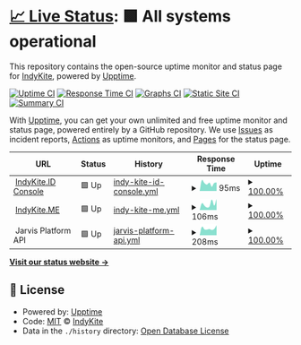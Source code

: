 # [📈 Live Status](https://indykite.github.io/uptime-status): <!--live status--> **🟩 All systems operational**

This repository contains the open-source uptime monitor and status page for [IndyKite](https://indykite.com), powered by [Upptime](https://github.com/upptime/upptime).

[![Uptime CI](https://github.com/indykite/uptime-status/workflows/Uptime%20CI/badge.svg)](https://github.com/indykite/uptime-status/actions?query=workflow%3A%22Uptime+CI%22)
[![Response Time CI](https://github.com/indykite/uptime-status/workflows/Response%20Time%20CI/badge.svg)](https://github.com/indykite/uptime-status/actions?query=workflow%3A%22Response+Time+CI%22)
[![Graphs CI](https://github.com/indykite/uptime-status/workflows/Graphs%20CI/badge.svg)](https://github.com/indykite/uptime-status/actions?query=workflow%3A%22Graphs+CI%22)
[![Static Site CI](https://github.com/indykite/uptime-status/workflows/Static%20Site%20CI/badge.svg)](https://github.com/indykite/uptime-status/actions?query=workflow%3A%22Static+Site+CI%22)
[![Summary CI](https://github.com/indykite/uptime-status/workflows/Summary%20CI/badge.svg)](https://github.com/indykite/uptime-status/actions?query=workflow%3A%22Summary+CI%22)

With [Upptime](https://upptime.js.org), you can get your own unlimited and free uptime monitor and status page, powered entirely by a GitHub repository. We use [Issues](https://github.com/indykite/uptime-status/issues) as incident reports, [Actions](https://github.com/indykite/uptime-status/actions) as uptime monitors, and [Pages](https://indykite.github.io/uptime-status) for the status page.

<!--start: status pages-->
<!-- This summary is generated by Upptime (https://github.com/upptime/upptime) -->
<!-- Do not edit this manually, your changes will be overwritten -->
<!-- prettier-ignore -->
| URL | Status | History | Response Time | Uptime |
| --- | ------ | ------- | ------------- | ------ |
| <img alt="" src="https://console.indykite.id/favicon.png" height="13"> [IndyKite.ID Console](https://console.indykite.id) | 🟩 Up | [indy-kite-id-console.yml](https://github.com/indykite/uptime-status/commits/HEAD/history/indy-kite-id-console.yml) | <details><summary><img alt="Response time graph" src="./graphs/indy-kite-id-console/response-time-week.png" height="20"> 95ms</summary><br><a href="https://status.indykite.com/history/indy-kite-id-console"><img alt="Response time 166" src="https://img.shields.io/endpoint?url=https%3A%2F%2Fraw.githubusercontent.com%2Findykite%2Fuptime-status%2FHEAD%2Fapi%2Findy-kite-id-console%2Fresponse-time.json"></a><br><a href="https://status.indykite.com/history/indy-kite-id-console"><img alt="24-hour response time 106" src="https://img.shields.io/endpoint?url=https%3A%2F%2Fraw.githubusercontent.com%2Findykite%2Fuptime-status%2FHEAD%2Fapi%2Findy-kite-id-console%2Fresponse-time-day.json"></a><br><a href="https://status.indykite.com/history/indy-kite-id-console"><img alt="7-day response time 95" src="https://img.shields.io/endpoint?url=https%3A%2F%2Fraw.githubusercontent.com%2Findykite%2Fuptime-status%2FHEAD%2Fapi%2Findy-kite-id-console%2Fresponse-time-week.json"></a><br><a href="https://status.indykite.com/history/indy-kite-id-console"><img alt="30-day response time 116" src="https://img.shields.io/endpoint?url=https%3A%2F%2Fraw.githubusercontent.com%2Findykite%2Fuptime-status%2FHEAD%2Fapi%2Findy-kite-id-console%2Fresponse-time-month.json"></a><br><a href="https://status.indykite.com/history/indy-kite-id-console"><img alt="1-year response time 166" src="https://img.shields.io/endpoint?url=https%3A%2F%2Fraw.githubusercontent.com%2Findykite%2Fuptime-status%2FHEAD%2Fapi%2Findy-kite-id-console%2Fresponse-time-year.json"></a></details> | <details><summary><a href="https://status.indykite.com/history/indy-kite-id-console">100.00%</a></summary><a href="https://status.indykite.com/history/indy-kite-id-console"><img alt="All-time uptime 100.00%" src="https://img.shields.io/endpoint?url=https%3A%2F%2Fraw.githubusercontent.com%2Findykite%2Fuptime-status%2FHEAD%2Fapi%2Findy-kite-id-console%2Fuptime.json"></a><br><a href="https://status.indykite.com/history/indy-kite-id-console"><img alt="24-hour uptime 100.00%" src="https://img.shields.io/endpoint?url=https%3A%2F%2Fraw.githubusercontent.com%2Findykite%2Fuptime-status%2FHEAD%2Fapi%2Findy-kite-id-console%2Fuptime-day.json"></a><br><a href="https://status.indykite.com/history/indy-kite-id-console"><img alt="7-day uptime 100.00%" src="https://img.shields.io/endpoint?url=https%3A%2F%2Fraw.githubusercontent.com%2Findykite%2Fuptime-status%2FHEAD%2Fapi%2Findy-kite-id-console%2Fuptime-week.json"></a><br><a href="https://status.indykite.com/history/indy-kite-id-console"><img alt="30-day uptime 100.00%" src="https://img.shields.io/endpoint?url=https%3A%2F%2Fraw.githubusercontent.com%2Findykite%2Fuptime-status%2FHEAD%2Fapi%2Findy-kite-id-console%2Fuptime-month.json"></a><br><a href="https://status.indykite.com/history/indy-kite-id-console"><img alt="1-year uptime 100.00%" src="https://img.shields.io/endpoint?url=https%3A%2F%2Fraw.githubusercontent.com%2Findykite%2Fuptime-status%2FHEAD%2Fapi%2Findy-kite-id-console%2Fuptime-year.json"></a></details>
| <img alt="" src="https://indykite.me/favicon.png" height="13"> [IndyKite.ME](https://indykite.me) | 🟩 Up | [indy-kite-me.yml](https://github.com/indykite/uptime-status/commits/HEAD/history/indy-kite-me.yml) | <details><summary><img alt="Response time graph" src="./graphs/indy-kite-me/response-time-week.png" height="20"> 106ms</summary><br><a href="https://status.indykite.com/history/indy-kite-me"><img alt="Response time 115" src="https://img.shields.io/endpoint?url=https%3A%2F%2Fraw.githubusercontent.com%2Findykite%2Fuptime-status%2FHEAD%2Fapi%2Findy-kite-me%2Fresponse-time.json"></a><br><a href="https://status.indykite.com/history/indy-kite-me"><img alt="24-hour response time 192" src="https://img.shields.io/endpoint?url=https%3A%2F%2Fraw.githubusercontent.com%2Findykite%2Fuptime-status%2FHEAD%2Fapi%2Findy-kite-me%2Fresponse-time-day.json"></a><br><a href="https://status.indykite.com/history/indy-kite-me"><img alt="7-day response time 106" src="https://img.shields.io/endpoint?url=https%3A%2F%2Fraw.githubusercontent.com%2Findykite%2Fuptime-status%2FHEAD%2Fapi%2Findy-kite-me%2Fresponse-time-week.json"></a><br><a href="https://status.indykite.com/history/indy-kite-me"><img alt="30-day response time 131" src="https://img.shields.io/endpoint?url=https%3A%2F%2Fraw.githubusercontent.com%2Findykite%2Fuptime-status%2FHEAD%2Fapi%2Findy-kite-me%2Fresponse-time-month.json"></a><br><a href="https://status.indykite.com/history/indy-kite-me"><img alt="1-year response time 115" src="https://img.shields.io/endpoint?url=https%3A%2F%2Fraw.githubusercontent.com%2Findykite%2Fuptime-status%2FHEAD%2Fapi%2Findy-kite-me%2Fresponse-time-year.json"></a></details> | <details><summary><a href="https://status.indykite.com/history/indy-kite-me">100.00%</a></summary><a href="https://status.indykite.com/history/indy-kite-me"><img alt="All-time uptime 100.00%" src="https://img.shields.io/endpoint?url=https%3A%2F%2Fraw.githubusercontent.com%2Findykite%2Fuptime-status%2FHEAD%2Fapi%2Findy-kite-me%2Fuptime.json"></a><br><a href="https://status.indykite.com/history/indy-kite-me"><img alt="24-hour uptime 100.00%" src="https://img.shields.io/endpoint?url=https%3A%2F%2Fraw.githubusercontent.com%2Findykite%2Fuptime-status%2FHEAD%2Fapi%2Findy-kite-me%2Fuptime-day.json"></a><br><a href="https://status.indykite.com/history/indy-kite-me"><img alt="7-day uptime 100.00%" src="https://img.shields.io/endpoint?url=https%3A%2F%2Fraw.githubusercontent.com%2Findykite%2Fuptime-status%2FHEAD%2Fapi%2Findy-kite-me%2Fuptime-week.json"></a><br><a href="https://status.indykite.com/history/indy-kite-me"><img alt="30-day uptime 100.00%" src="https://img.shields.io/endpoint?url=https%3A%2F%2Fraw.githubusercontent.com%2Findykite%2Fuptime-status%2FHEAD%2Fapi%2Findy-kite-me%2Fuptime-month.json"></a><br><a href="https://status.indykite.com/history/indy-kite-me"><img alt="1-year uptime 100.00%" src="https://img.shields.io/endpoint?url=https%3A%2F%2Fraw.githubusercontent.com%2Findykite%2Fuptime-status%2FHEAD%2Fapi%2Findy-kite-me%2Fuptime-year.json"></a></details>
| <img alt="" src="https://console.indykite.id/favicon.png" height="13"> Jarvis Platform API | 🟩 Up | [jarvis-platform-api.yml](https://github.com/indykite/uptime-status/commits/HEAD/history/jarvis-platform-api.yml) | <details><summary><img alt="Response time graph" src="./graphs/jarvis-platform-api/response-time-week.png" height="20"> 208ms</summary><br><a href="https://status.indykite.com/history/jarvis-platform-api"><img alt="Response time 242" src="https://img.shields.io/endpoint?url=https%3A%2F%2Fraw.githubusercontent.com%2Findykite%2Fuptime-status%2FHEAD%2Fapi%2Fjarvis-platform-api%2Fresponse-time.json"></a><br><a href="https://status.indykite.com/history/jarvis-platform-api"><img alt="24-hour response time 305" src="https://img.shields.io/endpoint?url=https%3A%2F%2Fraw.githubusercontent.com%2Findykite%2Fuptime-status%2FHEAD%2Fapi%2Fjarvis-platform-api%2Fresponse-time-day.json"></a><br><a href="https://status.indykite.com/history/jarvis-platform-api"><img alt="7-day response time 208" src="https://img.shields.io/endpoint?url=https%3A%2F%2Fraw.githubusercontent.com%2Findykite%2Fuptime-status%2FHEAD%2Fapi%2Fjarvis-platform-api%2Fresponse-time-week.json"></a><br><a href="https://status.indykite.com/history/jarvis-platform-api"><img alt="30-day response time 215" src="https://img.shields.io/endpoint?url=https%3A%2F%2Fraw.githubusercontent.com%2Findykite%2Fuptime-status%2FHEAD%2Fapi%2Fjarvis-platform-api%2Fresponse-time-month.json"></a><br><a href="https://status.indykite.com/history/jarvis-platform-api"><img alt="1-year response time 242" src="https://img.shields.io/endpoint?url=https%3A%2F%2Fraw.githubusercontent.com%2Findykite%2Fuptime-status%2FHEAD%2Fapi%2Fjarvis-platform-api%2Fresponse-time-year.json"></a></details> | <details><summary><a href="https://status.indykite.com/history/jarvis-platform-api">100.00%</a></summary><a href="https://status.indykite.com/history/jarvis-platform-api"><img alt="All-time uptime 100.00%" src="https://img.shields.io/endpoint?url=https%3A%2F%2Fraw.githubusercontent.com%2Findykite%2Fuptime-status%2FHEAD%2Fapi%2Fjarvis-platform-api%2Fuptime.json"></a><br><a href="https://status.indykite.com/history/jarvis-platform-api"><img alt="24-hour uptime 100.00%" src="https://img.shields.io/endpoint?url=https%3A%2F%2Fraw.githubusercontent.com%2Findykite%2Fuptime-status%2FHEAD%2Fapi%2Fjarvis-platform-api%2Fuptime-day.json"></a><br><a href="https://status.indykite.com/history/jarvis-platform-api"><img alt="7-day uptime 100.00%" src="https://img.shields.io/endpoint?url=https%3A%2F%2Fraw.githubusercontent.com%2Findykite%2Fuptime-status%2FHEAD%2Fapi%2Fjarvis-platform-api%2Fuptime-week.json"></a><br><a href="https://status.indykite.com/history/jarvis-platform-api"><img alt="30-day uptime 100.00%" src="https://img.shields.io/endpoint?url=https%3A%2F%2Fraw.githubusercontent.com%2Findykite%2Fuptime-status%2FHEAD%2Fapi%2Fjarvis-platform-api%2Fuptime-month.json"></a><br><a href="https://status.indykite.com/history/jarvis-platform-api"><img alt="1-year uptime 100.00%" src="https://img.shields.io/endpoint?url=https%3A%2F%2Fraw.githubusercontent.com%2Findykite%2Fuptime-status%2FHEAD%2Fapi%2Fjarvis-platform-api%2Fuptime-year.json"></a></details>

<!--end: status pages-->

[**Visit our status website →**](https://indykite.github.io/uptime-status)

## 📄 License

- Powered by: [Upptime](https://github.com/upptime/upptime)
- Code: [MIT](./LICENSE) © [IndyKite](https://indykite.com)
- Data in the `./history` directory: [Open Database License](https://opendatacommons.org/licenses/odbl/1-0/)

